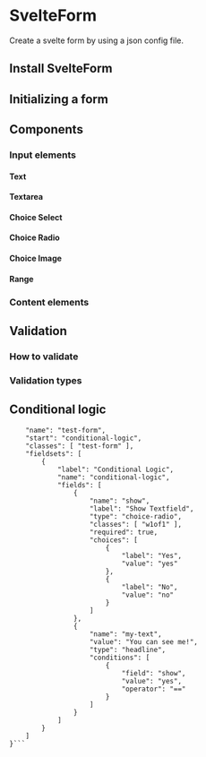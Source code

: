 # SvelteForm

Create a svelte form by using a json config file.

## Install SvelteForm

## Initializing a form

## Components

### Input elements

#### Text

#### Textarea

#### Choice Select

#### Choice Radio

#### Choice Image

#### Range

### Content elements

## Validation

### How to validate

### Validation types

## Conditional logic

```js{
    "name": "test-form",
    "start": "conditional-logic",
    "classes": [ "test-form" ],
    "fieldsets": [
        {
            "label": "Conditional Logic",
            "name": "conditional-logic",
            "fields": [
                {
                    "name": "show",
                    "label": "Show Textfield",
                    "type": "choice-radio",
                    "classes": [ "w1of1" ], 
                    "required": true,
                    "choices": [                        
                        {
                            "label": "Yes",
                            "value": "yes"
                        },
                        {
                            "label": "No",
                            "value": "no"
                        }
                    ]
                },
                {
                    "name": "my-text",
                    "value": "You can see me!",
                    "type": "headline",
                    "conditions": [
                        {
                            "field": "show",
                            "value": "yes",
                            "operator": "=="
                        }
                    ]
                }
            ]
        }
    ]
}```